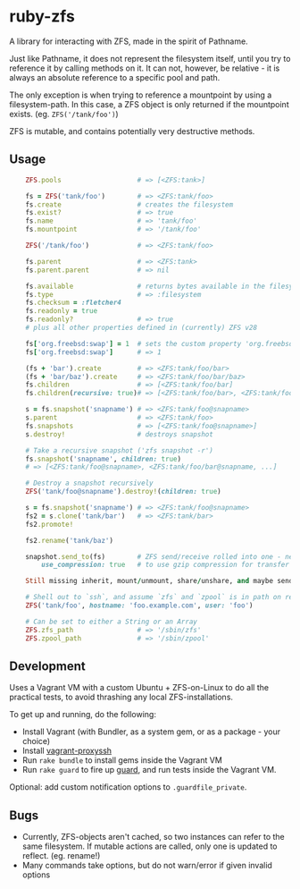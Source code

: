 # ruby-zfs

A library for interacting with ZFS, made in the spirit of Pathname.

Just like Pathname, it does not represent the filesystem itself, until you try to reference
it by calling methods on it. It can not, however, be relative - it is always an absolute reference
to a specific pool and path.

The only exception is when trying to reference a mountpoint by using a filesystem-path. In this
case, a ZFS object is only returned if the mountpoint exists. (eg. `ZFS('/tank/foo')`)

ZFS is mutable, and contains potentially very destructive methods.

## Usage

```ruby
	ZFS.pools                   # => [<ZFS:tank>]

	fs = ZFS('tank/foo')        # => <ZFS:tank/foo>
	fs.create                   # creates the filesystem
	fs.exist?                   # => true
	fs.name                     # => 'tank/foo'
	fs.mountpoint               # => '/tank/foo'

	ZFS('/tank/foo')            # => <ZFS:tank/foo>

	fs.parent                   # => <ZFS:tank>
	fs.parent.parent            # => nil

	fs.available                # returns bytes available in the filesystem
	fs.type                     # => :filesystem
	fs.checksum = :fletcher4
	fs.readonly = true
	fs.readonly?                # => true
	# plus all other properties defined in (currently) ZFS v28

	fs['org.freebsd:swap'] = 1  # sets the custom property 'org.freebsd:swap' to 1
	fs['org.freebsd:swap']      # => 1

	(fs + 'bar').create         # => <ZFS:tank/foo/bar>
	(fs + 'bar/baz').create     # => <ZFS:tank/foo/bar/baz>
	fs.children                 # => [<ZFS:tank/foo/bar]
	fs.children(recursive: true)# => [<ZFS:tank/foo/bar>, <ZFS:tank/foo/bar/baz>]

	s = fs.snapshot('snapname') # => <ZFS:tank/foo@snapname>
	s.parent                    # => <ZFS:tank/foo>
	fs.snapshots                # => [<ZFS:tank/foo@snapname>]
	s.destroy!                  # destroys snapshot

	# Take a recursive snapshot ('zfs snapshot -r')
	fs.snapshot('snapname', children: true)
	# => [<ZFS:tank/foo@snapname>, <ZFS:tank/foo/bar@snapname, ...]

	# Destroy a snapshot recursively
	ZFS('tank/foo@snapname').destroy!(children: true)

	s = fs.snapshot('snapname') # => <ZFS:tank/foo@snapname>
	fs2 = s.clone('tank/bar')   # => <ZFS:tank/bar>
	fs2.promote!

	fs2.rename('tank/baz')

	snapshot.send_to(fs)        # ZFS send/receive rolled into one - needs long description
	    use_compression: true   # to use gzip compression for transfer

	Still missing inherit, mount/unmount, share/unshare, and maybe send/receive

	# Shell out to `ssh`, and assume `zfs` and `zpool` is in path on remote host
	ZFS('tank/foo', hostname: 'foo.example.com', user: 'foo')

	# Can be set to either a String or an Array
	ZFS.zfs_path                # => '/sbin/zfs'
	ZFS.zpool_path              # => '/sbin/zpool'
```

## Development

Uses a Vagrant VM with a custom Ubuntu + ZFS-on-Linux to do all the practical tests, to avoid thrashing any local ZFS-installations.

To get up and running, do the following:

* Install Vagrant (with Bundler, as a system gem, or as a package - your choice)
* Install [vagrant-proxyssh](https://github.com/kvs/vagrant-proxyssh)
* Run `rake bundle` to install gems inside the Vagrant VM
* Run `rake guard` to fire up [guard](https://github.com/guard/guard), and run tests inside the Vagrant VM.

Optional: add custom notification options to `.guardfile_private`.


## Bugs

* Currently, ZFS-objects aren't cached, so two instances can refer to the same filesystem. If mutable actions are called, only one is updated to reflect. (eg. rename!)
* Many commands take options, but do not warn/error if given invalid options
